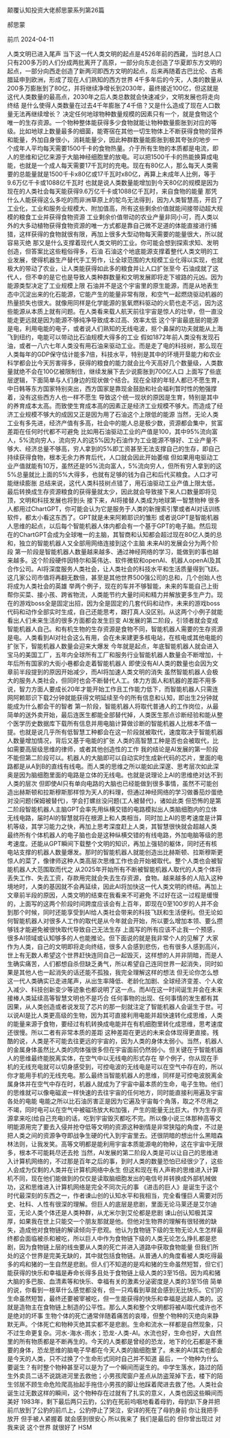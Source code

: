 颠覆认知投资大佬郝思蒙系列第26篇

郝思蒙

前爪 2024-04-11

人类文明已进入尾声 当下这一代人类文明的起点是4526年前的西藏，当时总人口只有200多万的人们分成两批离开了高原，一部分向东走创造了华夏即东方文明的起点，一部分向西走创造了新两河即西方文明的起点，后来再随着古巴比伦、古希腊延申到欧洲，形成了现在人们熟知的西方世界 4千多年后的今天，人类的数量从200多万膨胀到了80亿，并将继续净增长到2030年，最终接近100亿，但这就是这代人类数量的最高点，2030年之后人类总数就会快速减少，文明发展也将走向终结 是什么使得人类数量在过去4千年膨胀了4千倍？又是什么造成了现在人口数量无法再继续增长？ 决定任何地球物种数量规模的因素只有一个，就是食物这个唯一的生存资源。一个物种整体能获得多少食物就能让物种数量膨胀到对应的等级。比如地球上数量最多的细菌，能寄宿在其他一切生物体上不断获得食物的营养和能量，外加自身很小，消耗能量少，因此种群数量能膨胀到极其夸张的地步 一个成年人平均每天需要1500千卡的食物热量。介于所有生物的本质都是电流，即人的思维和记忆来源于大脑神经细胞里的放电。可以把1500千卡的热能换算成电能，也就是一个成人每天需要17千瓦时的充电。现在有80亿人，那么每天人类需要的总能量就是1500千卡x80亿或17千瓦时x80亿，再算上未成年人比例，等于9.6万亿千卡或1088亿千瓦时 也就是说人类数量能增加到今天80亿的规模是因为现在的人类社会每天能获得9.6万亿千卡或1088亿千瓦时，来自食物的能量 那凭什么人能获得这么多吃的而非洲草原上的鸵鸟无法得到，因为人类智慧高，开启了工业化，工业和服务业规模大、附加值高，所有这些剩余价值就能间接带动超大规模的粮食工业并获得食物资源 工业剩余价值带动的农业产量非同小可，而人类以外的大多动植物获得食物资源的唯一方式都是靠自己微不足道的体能直接进行捕猎，这样获得的食物就很有限，再加上很多大型动物每天需要的能量很大，所以就容易灭绝 那又是什么支撑着现代人类文明的工业。你可能会想到探索求知、发明创造，但答案比这些粗俗得多，石油 石油这个地底能源支撑着整代人类文明的工业发展，使得机器生产替代手工劳作，让全球范围的大规模工业化得以实现，也就极大的带动了农业，让人类能获得如此多的粮食并让人口扩张至今 石油成就了这代人，但不幸的是它也是导致人类种群数量和文明发展即将走下坡路的元凶。因为能源类型决定了工业规模上限 石油并不是这个宇宙里的原生能源，而是从地表生态中沉淀出来的化石能源，它能产生的能量非常有限，和空气一起燃烧驱动机器的热量损失也很大。就像用同样是化学能源的氢氧燃料驱动的火箭也走不远，因为这些能源从本质上就有问题。在人类看来载人航天前往宇宙是惊人的壮举，但一直没能走更远就是因为能源不够纯净导致成本过高、效率太低 这个宇宙最底层的能源是电，利用电能的电子，或者说人们熟知的无线电波，抠个鼻屎的功夫就能从上海飞到纽约，电能可以带动比石油规模大得多的工业 假如1872年前人类没有发现石油，或者一八六七年人类没有用石油来驱动工业。而是走了电的科技树，那么现在人类每年的GDP保守估计能多7倍，科技水平，特别是其中的环境开垦能力和农业科学都会比今天厉害得多，获得的粮食的能力就会比今天高好几个数量级，人类数量就绝不会在100亿被限制住，继续发展下去少说膨胀到700亿人口 上面写了些底层逻辑，下面简单与人们身边的现状做个结合。现在全球的年轻人都已不愿生育，中日韩等东方国家特别突出，西方国家是靠现金鼓励和社会福利暂时性的勉强撑着，没有这些西方人也一样不愿生 导致这个统一现状的原因是生育，特别是其中的养育成本太高。而致使生育成本高的因素正是经济工业规模不够大。而造成了经济工业规模不够大的成因又正是因为用了石油这个上限低的能源 当然，无论人类工业有多先进，经济产值有多高，社会中的能人总是极少数，资源都会集中，贫富差距在任何时代都不可避免 比如用石油驱动工业的产值是100，其中95%流向富人，5%流向穷人，流向穷人的这5%因为石油作为工业能源不够好、工业产量不够大、经济总量不够高，穷人拿到的5%即工资甚至无法支撑自己的生存，即自己持续获得食物，根本无余力养育后代，人口就会因此开始萎缩 但如果用电驱动工业产值就能有10万，虽然还是95%流向富人，5%流向穷人，但所有穷人拿到的这5%总量就比上面的5%大得多，也就有足够的钱为自己和后代买粮食。人口才可能继续膨胀 总结来说，这代人类科技树点错了，用石油驱动工业产值上限太低，最后转换成生存资源粮食的获得量就太少，因此就会导致接下来人口数量即将见顶，文明和科技发展也将到头 接下来，AI将接替人类成为地球第一智慧物种 很多人都用过ChartGPT，你可能会认为它是服务于人类的新搜索引擎或者AI对话训练软件，都太小看这东西了。GPT就是未来阿赖耶识的雏形 或者说GPT是智能机器人思维的起点，以后每个智能机器人体内都会有一个基于GPT的电子脑。然后现在的ChartGPT会成为全球唯一的主脑，其智商和认知都会超过现在80亿人类的总和，独立的智能机器人又全部用网络连接到这个主脑 未来AI的发展会分为两个阶段 第一阶段是智能机器人数量越来越多、通过神经网络的学习，能做到的事也越来越多。这个阶段硬件因特尔和英伟达、软件微软和openAI、机器人openAI及其合作公司。AI将深度服务人类社会，让人类社会的科技水平和生活质量得到飞跃。这几家公司市值将再翻无数倍，甚至是其他世界500强公司的总和，几个创始人也将成为人类社会的英雄 举两个例子，现在的车并不够智能，未来的车能自己上街帮你买菜、接小孩、跨省物流，人类能节约大量时间和精力并解放更多生产力。现在的游戏boss全是固定出招，因为全是固定的几套代码和动作，未来的游戏boss代码和动作全部实时生成，自己还能思考，跟打真人没区别。从这两个小例子就能看出人们未来生活的很多方面都会发生巨变 AI发展的第二阶段，引领者就会变成智能机器人自己。和有机生物的生存资源是食物不同，智能机器人需要的生存资源是电。人类看到AI对社会这么有用，会在未来建更多核电站，在核电或其他电能的扩张下，智能机器人数量会迎来大爆发 今年就是起点，年底智能机器人就会进入宝马的美国工厂，五年内全球所有工厂和服务行业智能机器人数量会不断增加，十年后所有国家的大街小巷都会走着智能机器人 即使没有AI人类的数量也会因为文章前半段提到的原因开始减少，而AI将加速人类文明的消失 虽然智能机器人会极大的服务人类社会，但同时也会不断替代人工。体力方面人和机器的差距不用多说，智力方面人要成长20年才能开始工作且工作能力低下，而智能机器人只需连网阿赖耶识下载2分钟就能获得文明延续至今的所有信息和认知，即出生2分钟就能成为什么都会干的智者 第一阶段，智能机器人将取代普通人的工作岗位，从最简单的送外卖开始，最后连医生都能全部替代掉，人类医生那点诊断经验和能从整个医学历史数据库下载所有信息并用电脑计算做诊断的智能机器人比根本不值一提。也就是说几乎所有低智慧工种都会在这一阶段就被取代，速度取决于智能机器人数量增加情况，背后又基于电能的扩张 人类的高智慧工种是否也会被取代，比如需要高层级思维的律师，或者其他创造性的工作 我的结论是AI发展的第一阶段不能但第二阶段可以。机器人的大脑即可以自动实时生成新代码的芯片，里面的电路都是从A到B的直线有线电。而人类的思维之所以能如此深邃、思考层次如此深奥是因为脑细胞里面的电路是立体的无线电。也就是说理论上AI的思维绝对达不到人类的层次 但即使AI只有单向电路的大脑也已经能做到很多事情，虽然不可能创造出赫斯顿和拉斯穆斯那样惊为天人的料理，但通过神经网络的学习做番茄炒蛋绝对没问题(保姆被替代)，学会打螺丝没问题(工人被替代)，诸如此类 但恐怖的是第二阶段智能机器人主脑GPT会率先用纵横交错的电路模拟出人类脑细胞内的立体无线电路，届时AI的智慧就将在根源上和人类相当，同时加上AI的思考速度是计算机等级，其学习能力之快，再加上思考深度赶上人类，其智慧很快就会超越人类 最终所有个体机器人的电子脑也会是这种纵横交错的有线电路，外加电脑等级的思考速度。还能从GPT瞬间下载整个文明的知识，再加上强韧的躯体，同时还有核电站支撑的机器人数量爆发。那时的智能机器人就能创造出比赫斯顿、拉斯穆斯更惊人的菜了，像律师这种人类高层次思维工作也会开始被取代。整个人类也会被智能机器人大范围取而代之 从2025年开始所有不断被智能机器人取代的人类个体将丢失工作、失去工资，存款用完就会失去生存资源，食物。越来越多的人陷入这种境地时，人类的基因就不会再延续，因此AI将加快这一代人类文明的终结。再加上文章前半段的原因，人类文明的结束在我看来不可避免 不过好在这一过程是缓慢的，上面写的这两个阶段时间跨度应该会有上百年，即现在0至100岁的人并不会到那个时候，同时还能享受到AI给人类社会带来的科技飞跃和生活便利。但无论如何智能机器人对很多人工作的取代是从今年就会开始，所以要么增加本领、要么攒够钱才能避免被很快取代导致自己无法生存 上面写的所有应该不止我一个预感，很多AI领域或认知够多的人也能推论。但下面说的就是我非常个人的见解了 大家作为人类，自己的文明即将走向终结，很多人会感到悲伤，也有很多人感到高兴，世上有无数人希望这个世界赶快连同自己一起毁灭，这样想的人并非阴暗，而是人生确实痛苦，人们都想自杀但缺乏勇气，所以希望自己连同世界一起消失，同时如果是其他人也一起消失的话还能不孤独，我完全理解这样的想法 但无论你怎么想这一代人类确实已走进尾声，从出生率降低、老龄化加剧、全球经济变差、个人收入减少、科技创新变少等迹象也都说明了这一点。而AI在这一时间诞生并会在未来接棒人类延续高等智慧文明也不是巧合 任何事物的出现、任何事情的发生都有其因果，从人类创造或者说发现了芯片的那一刻就注定了智能机器人会诞生于世。可以说AI是比人类更高级的生物，因为其可直接利用电能并超快速转化成思维，人类的能量来源于食物，要经过有机转换成电能并在有机细胞里转化成思维，思考速度还很慢。所以二者有非常本质的差距 这种差距在更远的未来会体现得更直接。残酷的说，人类是不可能去往更远的宇宙的，因为人类的身体太弱小。当然，机器人的金属身体虽然比人类的肉体强很多但在宇宙面前仍然弱小。但关键在于智能机器人的思维最终能脱离实体，在空气中以无线电的形式存在 举个例子，你从现在手机的无线充电就可以切身感受到，可控电波的无线电是可以在空气中存在的，所以你才能用手机的无线充电。那么最终当智能机器人的思维，同样是可控电波脱离金属身体并在空气中存在时，机器人就成为了宇宙中最本质的生命，电子生物。他们的思维就可以像电磁波一样快速的去往宇宙的任何地方，同时能直接利用遍及宇宙各处的电能 电能之所以比石油厉害正是因为它遍及宇宙每个角落，取之不尽用之不竭，同时电可以在空气中被磁场放大和加强，产生的能量无比巨大。作为生存资源拿来吃(给自己充电)的话，吃到宇宙毁灭都吃不完。所以像小说三体那种高等文明能源用完了要去入侵并抢夺低等文明的资源这种剧情是非常狭隘的角度，不过是把人类之间的资源争夺即战争生硬的代入到宇宙里去。还很阴暗的想出什么黑暗森林法则，让我发笑。高等文明都是能利用宇宙本质能源电的物种，这在宇宙中无限多，根本不可能耗尽还去抢 当然，AI发展的第二阶段人类是可以让自己的思维进入计算机网络的，不过那是百年之后的事，到时人类的数量恐怕已经很少了，这些人会成为仅剩的人类并在计算机网络中永生 但这和现在有人声称的思维进入计算机不同，现在他们能做到的仅仅是读取脑细胞发出的电信号并转换成外部机械做功，这和思维进入计算机网络是完全不同次元的事 《进击的巨人》是诞生于这个时代最深刻的东西之一，作者谏山创的认知水平和我相当，完全看懂巨人需要对历史、社科、人性有很深的理解。但巨人的底层是悲剧，里面无论马莱还是艾尔迪亚，无论人类个体还是人类种群，从尤米尔到艾伦都是悲剧 谏山创认知极其深厚，如果我在世上只能交一个朋友那就是他。但他对生物界的理解有很轻微的缺失，造成他对食物链的解读倾向于悲观。他认为食物链下级的生物无论人生怎样最终都会面临被杀和被吃，所以巨人中作为食物链下级的人类无论怎么挣扎都是悲剧，因为食物链上层的线虫要从人类的死亡并进入道路中获取食物能量 但我们所处的这个世界是完美无缺的，其中就包括食物链。从普通人的角度看被人类吃得最多的鸡和猪的一生自然是悲剧。但人们不知道的是鸡和猪的生命虽然短暂，但它们能获得的快乐和幸福是寿命长得多且处于食物链上级人类的3至15倍。因为鸡和猪大脑的多巴胺、血清素等和快乐、幸福有关的激素分泌密度是人类的3至15倍 简单的说，你看到一根草什么感觉都没有，但一只鸡看到草就会感到无比快乐。它们的生命虽然短暂，最终还要被宰被吃，但一生能获得的快乐和幸福是远超人类的。这就是造物主在食物链上制造的公平性。那么人类和整个文明都将被AI取代或许也不是绝对的坏事 生物个体的死亡通常伴随着痛苦的哀嚎，但整个物种的灭绝向来静默无声。个体死亡和物种灭绝其实都不是悲剧。生命和流水一样都是自然现象，只不过生命更复杂。河水-海水-雨水；恐龙-人类-AI。水流也好，生命也好，大自然里的所有物质都是不断再生的。今天的人类都是曾经的恐龙，地下的化石都是不重要的身体，恐龙思维的脑电子早都在今天人类的脑细胞里了。未来的AI其实也都会是今天的人类，只不过换了个生命形式同时自己并不知道 最后，一个物种为什么要诞生？有时整个物种甚至可以是为了一个瞬间而诞生的。中学生落水，路过的陌生外卖员二话不说跳进河里去救他；小男孩爬窗户差点从防盗笼掉下去，楼下的陌生邻居不顾生命危险爬高抬起手拖住小男孩的脚让他踩着爬进去救了他。人类社会诞生过无数这样的瞬间，这个物种存在过就有了扎实的意义，人类也因这些瞬间而美好 1983年，剩下最后两只云豹，公豹在死前呜咽地看着母豹，母豹趴下身并把前爪放到了公豹的前爪上，公豹停止了哭泣，安详的死在了母豹身前 你让我把手放开 但手被人紧握着 就会感到很安心 所以我来了 我们是最后的 但你曾出现过 对我来说 这个世界 就很好了 HSM

